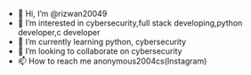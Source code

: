 - 👋 Hi, I’m @rizwan20049
- 👀 I’m interested in cybersecurity,full stack developing,python developer,c developer
- 🌱 I’m currently learning python, cybersecurity
- 💞️ I’m looking to collaborate on cybersecurity
- 📫 How to reach me anonymous2004cs(Instagram)

<!---
rizwan20049/rizwan20049 is a ✨ special ✨ repository because its `README.md` (this file) appears on your GitHub profile.
You can click the Preview link to take a look at your changes.
--->
